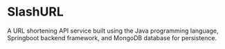 # SlashURL
A URL shortening API service built using the Java programming language, Springboot backend framework, and MongoDB database for persistence.
